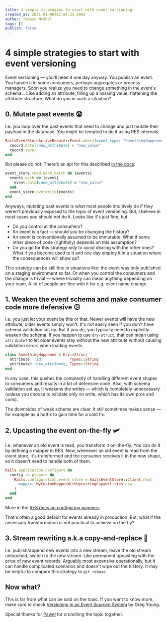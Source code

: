 ```yaml
---
title: 4 simple strategies to start with event versioning
created_at: 2021-01-08T12:04:23.409Z
author: Tomasz Wróbel
tags: []
publish: false
---
```


# 4 simple strategies to start with event versioning

Event versioning — you'll need it one day anyway. You publish an event. You handle it in some consumers, perhaps aggregates or process managers. Soon you realize you need to change something in the event's schema... Like adding an attribute, filling up a missing value, flattening the attribute structure. What do you in such a situation?

## 0. Mutate past events 😧

I.e. you loop over the past events that need to change and just mutate their payload in the database. You might be tempted to do it using RES internals:

```ruby
RailsEventStoreActiveRecord::Event.where(event_type: "SomethingHappened").find_each do |record|
  record.data[:new_attribute] = "new_value"
  record.save!
end
```

But please do not. There's an api for this described [in the docs](https://railseventstore.org/docs/v1/migrating_messages/):

```ruby
event_store.read.each_batch do |events|
  events.each do |event|
    event.data[:new_attribute] = "new_value"
  end
  event_store.overwrite(events)
end
```

Anyways, mutating past events is what most people intuitively do if they weren't previously exposed to the topic of event versioning. But, I believe in most cases you should not do it. Looks like it's just fine, but:

* Do you control all the consumers?
* An event is a fact — should you be changing the history?
* An event is conventionally assumed to be immutable. What if some other piece of code (rightfully) depends on this assumption?
* Do you go for this strategy only to avoid dealing with the other ones? What if you become used to it and one day employ it in a situation where the consequences will show up?

This strategy can be still fine in situations like: the event was only published on a staging environment so far. Or when you control the consumers and the change is trivial — where triviality can mean anything depending on your team. A lot of people are fine with it for e.g. event name change.

<!-- If you still need to do it on occassion and you feel anxious about not screwing something up, it may be useful to dump the previous payload to the event metadata or to another technical event. -->

## 1. Weaken the event schema and make consumer code more defensive 😕

I.e. you just let your event be this or that. Newer events will have the new attribute, older events simply won't. It's not easily seen if you don't have schema validation set up. But if you do, you typically need to explicitly weaken the schema. If you happen to use `dry-struct`, that can mean using `attribute?` to let older events stay without the new attribute without causing validation errors when loading events.

```ruby
class SomethingHappened < Dry::Struct
  attribute  :id,            Types::String
  attribute? :new_attribute, Types::String
end
```

In any case, this pushes the complexity of handling different event shapes to consumers and results in a lot of defensive code. Also, with schema validation set up, it weakens the writes — which is completely unnecessary (unless you choose to validate only on write, which has its own pros and cons).

The downsides of weak schema are clear. It still sometimes makes sense — for example as a hotfix to gain time for a cold fix.

## 2. Upcasting the event on-the-fly 🛩

I.e. whenever an old event is read, you transform it on-the-fly. You can do it by defining a mapper in RES. Now, whenever an old event is read from the event store, it's transformed and the consumer receives it in the new shape, so it doesn't need to handle both of them.

```ruby
Rails.application.configure do
  config.to_prepare do
    Rails.configuration.event_store = RailsEventStore::Client.new(
      mapper: MyCustomMapperWithUpcastingCapabilities.new
    )
  end
end
```

More in the [RES docs on configuring mappers](https://railseventstore.org/docs/v1/mapping_serialization/#custom-mapper).

That's often a good default for events already in production. But, what if the necessary transformation is not practical to achieve on the fly?

## 3. Stream rewriting a.k.a copy-and-replace 💾

I.e. publish/append new events into a new stream, leave the old stream untouched, switch to the new stream. Like permanent upcasting with the price of new event records. Arguably most expensive operationally, but it can handle complicated scenarios and doesn't wipe out the history. It may be helpful to compare this strategy to `git rebase`.

## Now what?

This is far from what can be said on the topic. If you want to know more, make sure to check [Versioning in an Event Sourced System](https://leanpub.com/esversioning/read) by Greg Young.

Special thanks for [Paweł](https://twitter.com/pawelpacana/) for crunching the topic together.

